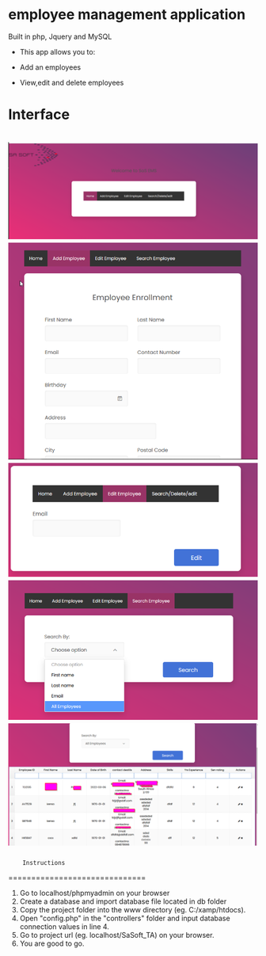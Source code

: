 # employee management application

Built in php, Jquery and MySQL
* This app allows you to:

* Add an employees
* View,edit and delete employees

# Interface
![SaSoft_TA](images/i1.png)
![SaSoft_TA](images/i2.png)
![SaSoft_TA](images/i3.png)
![SaSoft_TA](images/i4.png)
![SaSoft_TA](images/i5.png)
==============================
		Instructions
==============================

1. Go to localhost/phpmyadmin on your browser
2. Create a database and import database file located in db folder
3. Copy the project folder into the www directory (eg. C:/xamp/htdocs).
4. Open "config.php" in the "controllers" folder and input database connection values in line 4.
5. Go to project url (eg. localhost/SaSoft_TA) on your browser.
6. You are good to go.
